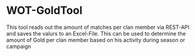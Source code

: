 # WOT-GoldTool
This tool reads out the amount of matches per clan member via REST-API and saves the valurs to an Excel-File. This can be used to determine the amount of Gold per clan member based on his activity during season or campaign
